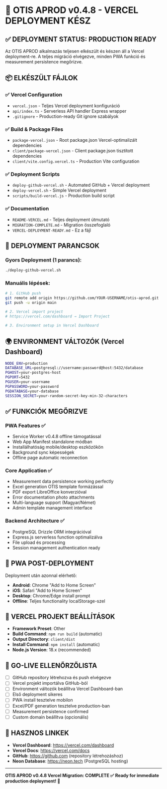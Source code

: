 # 🚀 OTIS APROD v0.4.8 - VERCEL DEPLOYMENT KÉSZ

## ✅ DEPLOYMENT STATUS: PRODUCTION READY

Az OTIS APROD alkalmazás teljesen elkészült és készen áll a Vercel deployment-re. A teljes migráció elvégezve, minden PWA funkció és measurement persistence megőrizve.

## 📦 ELKÉSZÜLT FÁJLOK

### ✅ Vercel Configuration
- `vercel.json` - Teljes Vercel deployment konfiguráció
- `api/index.ts` - Serverless API handler Express wrapper
- `.gitignore` - Production-ready Git ignore szabályok

### ✅ Build & Package Files  
- `package-vercel.json` - Root package.json Vercel-optimalizált dependencies
- `client/package-vercel.json` - Client package.json tisztított dependencies  
- `client/vite.config.vercel.ts` - Production Vite configuration

### ✅ Deployment Scripts
- `deploy-github-vercel.sh` - Automated GitHub + Vercel deployment
- `deploy-vercel.sh` - Simple Vercel deployment  
- `scripts/build-vercel.js` - Production build script

### ✅ Documentation
- `README-VERCEL.md` - Teljes deployment útmutató
- `MIGRATION-COMPLETE.md` - Migration összefoglaló
- `VERCEL-DEPLOYMENT-READY.md` - Ez a fájl

## 🔧 DEPLOYMENT PARANCSOK

### Gyors Deployment (1 parancs):
```bash
./deploy-github-vercel.sh
```

### Manuális lépések:
```bash
# 1. GitHub push
git remote add origin https://github.com/YOUR-USERNAME/otis-aprod.git
git push -u origin main

# 2. Vercel import project
# https://vercel.com/dashboard → Import Project

# 3. Environment setup in Vercel Dashboard
```

## 🌍 ENVIRONMENT VÁLTOZÓK (Vercel Dashboard)

```bash
NODE_ENV=production
DATABASE_URL=postgresql://username:password@host:5432/database
PGHOST=your-postgres-host
PGPORT=5432
PGUSER=your-username
PGPASSWORD=your-password
PGDATABASE=your-database
SESSION_SECRET=your-random-secret-key-min-32-characters
```

## ✅ FUNKCIÓK MEGŐRIZVE

### PWA Features ✅
- Service Worker v0.4.8 offline támogatással
- Web App Manifest standalone módban
- Installálhatóság mobile/desktop eszközökön  
- Background sync képességek
- Offline page automatic reconnection

### Core Application ✅
- Measurement data persistence working perfectly
- Excel generation OTIS template formázással
- PDF export LibreOffice konverzióval
- Error documentation photo attachments
- Multi-language support (Magyar/Német)
- Admin template management interface

### Backend Architecture ✅  
- PostgreSQL Drizzle ORM integrációval
- Express.js serverless function optimalizálva
- File upload és processing
- Session management authentication ready

## 📱 PWA POST-DEPLOYMENT

Deployment után azonnal elérhető:
- **Android**: Chrome "Add to Home Screen" 
- **iOS**: Safari "Add to Home Screen"
- **Desktop**: Chrome/Edge install prompt
- **Offline**: Teljes functionality localStorage-szel

## 🎯 VERCEL PROJEKT BEÁLLÍTÁSOK

- **Framework Preset**: Other
- **Build Command**: `npm run build` (automatic)
- **Output Directory**: `client/dist`
- **Install Command**: `npm install` (automatic)
- **Node.js Version**: 18.x (recommended)

## 🚀 GO-LIVE ELLENŐRZŐLISTA

- [ ] GitHub repository létrehozva és push elvégezve
- [ ] Vercel projekt importálva GitHub-ból  
- [ ] Environment változók beállítva Vercel Dashboard-ban
- [ ] Első deployment sikeres
- [ ] PWA install tesztelve mobilon
- [ ] Excel/PDF generation tesztelve production-ban
- [ ] Measurement persistence confirmed
- [ ] Custom domain beállítva (opcionális)

## 🔗 HASZNOS LINKEK

- **Vercel Dashboard**: https://vercel.com/dashboard
- **Vercel Docs**: https://vercel.com/docs
- **GitHub**: https://github.com (repository létrehozáshoz)
- **Neon Database**: https://neon.tech (PostgreSQL hosting)

---

**OTIS APROD v0.4.8 Vercel Migration: COMPLETE ✅**
**Ready for immediate production deployment! 🚀**
